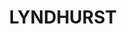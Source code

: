 ---
lastmod: '2025-04-06T06:05:20+00:00'
latitude: -33.605124
layout: suburb
longitude: 148.952525
postcode: '2797'
state: NSW
title: LYNDHURST
url: /nsw/lyndhurst/
---